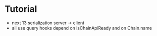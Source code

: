 # Tutorial

- next 13 serialization server -> client
- all use query hooks depend on isChainApiReady and on Chain.name
